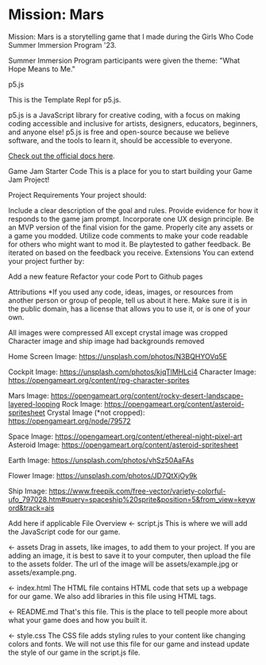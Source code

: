 # Mission: Mars
Mission: Mars is a storytelling game that I made during the Girls Who Code Summer Immersion Program '23. 

Summer Immersion Program participants were given the theme: "What Hope Means to Me."

p5.js

This is the Template Repl for p5.js.

p5.js is a JavaScript library for creative coding, with a focus on making coding accessible and inclusive for artists, designers, educators, beginners, and anyone else! p5.js is free and open-source because we believe software, and the tools to learn it, should be accessible to everyone.

[Check out the official docs here](https://p5js.org/reference/).


Game Jam Starter Code
This is a place for you to start building your Game Jam Project!

Project Requirements
Your project should:

Include a clear description of the goal and rules.
Provide evidence for how it responds to the game jam prompt.
Incorporate one UX design principle.
Be an MVP version of the final vision for the game.
Properly cite any assets or a game you modded.
Utilize code comments to make your code readable for others who might want to mod it.
Be playtested to gather feedback.
Be iterated on based on the feedback you receive.
Extensions
You can extend your project further by:

Add a new feature
Refactor your code
Port to Github pages

Attributions
*If you used any code, ideas, images, or resources from another person or group of people, tell us about it here. Make sure it is in the public domain, has a license that allows you to use it, or is one of your own.

All images were compressed
All except crystal image was cropped
Character image and ship image had backgrounds removed

Home Screen Image: https://unsplash.com/photos/N3BQHYOVq5E

Cockpit Image: https://unsplash.com/photos/kjqTlMHLci4
Character Image: https://opengameart.org/content/rpg-character-sprites

Mars Image: https://opengameart.org/content/rocky-desert-landscape-layered-looping
Rock Image: https://opengameart.org/content/asteroid-spritesheet
Crystal Image (*not cropped): https://opengameart.org/node/79572

Space Image: https://opengameart.org/content/ethereal-night-pixel-art
Asteroid Image: https://opengameart.org/content/asteroid-spritesheet

Earth Image: https://unsplash.com/photos/vhSz50AaFAs

Flower Image: https://unsplash.com/photos/JD7QtXjOy9k

Ship Image: https://www.freepik.com/free-vector/variety-colorful-ufo_797028.htm#query=spaceship%20sprite&position=5&from_view=keyword&track=ais








Add here if applicable
File Overview
← script.js
This is where we will add the JavaScript code for our game.

← assets
Drag in assets, like images, to add them to your project. If you are adding an image, it is best to save it to your computer, then upload the file to the assets folder. The url of the image will be assets/example.jpg or assets/example.png.

← index.html
The HTML file contains HTML code that sets up a webpage for our game. We also add libraries in this file using HTML tags.

← README.md
That's this file. This is the place to tell people more about what your game does and how you built it.

← style.css
The CSS file adds styling rules to your content like changing colors and fonts. We will not use this file for our game and instead update the style of our game in the script.js file.
